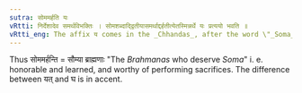 ```yaml
---
sutra: सोममर्हति यः
vRtti: निर्देशादेव समर्थविभक्तिः । सोमशब्दाद्द्वितीयासमर्थाद्दर्हतीत्येतस्मिन्नर्थे यः प्रत्ययो भवति ॥
vRtti_eng: The affix य comes in the _Chhandas_, after the word \"_Soma_\", in the second case in construction, when the sense is that of \"who deserves that\".
---
```

Thus सोममर्हन्ति = सौम्या ब्राह्मणाः "The _Brahmanas_ who deserve _Soma_" i. e. honorable and learned, and worthy of performing sacrifices. The difference between यत् and घ is in accent.
